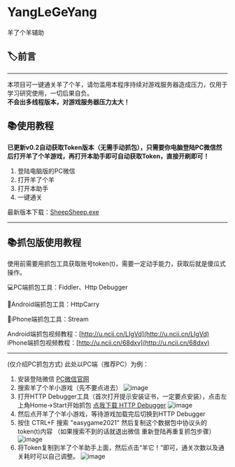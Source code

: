 # YangLeGeYang
羊了个羊辅助

## 🏷️前言
---
本项目可一键通关羊了个羊，请勿滥用本程序持续对游戏服务器造成压力，仅用于学习研究使用，一切后果自负。  
**不会出多线程版本，对游戏服务器压力太大！**

## 📚使用教程

**已更新v0.2自动获取Token版本（无需手动抓包），只需要你电脑登陆PC微信然后打开羊了个羊游戏，再打开本助手即可自动获取Token，直接开刷即可！**
1. 登陆电脑版的PC微信
2. 打开羊了个羊
3. 打开本助手
4. 一键通关

最新版本下载：[SheepSheep.exe](https://github.com/SwaggyMacro/YangLeGeYang/releases/latest)

---
## 📚抓包版使用教程

使用前需要用抓包工具获取账号token(t)，需要一定动手能力，获取后就是傻瓜式操作。  

💻PC端抓包工具：Fiddler、Http Debugger  

📱Android端抓包工具：HttpCarry  

📱iPhone端抓包工具：Stream  

Android端抓包视频教程：[http://u.ncii.cn/LIgVd](http://u.ncii.cn/LIgVd)  
iPhone端抓包视频教程：[http://u.ncii.cn/68dxv](http://u.ncii.cn/68dxv)  

---

(仅介绍PC抓包方式)
此处以PC端（推荐PC）为例：
1. 安装登陆微信 [PC微信官网](https://windows.weixin.qq.com/)
2. 搜索羊了个羊小游戏（先不要点进去）
   ![image](https://user-images.githubusercontent.com/38845682/190594067-d2d6fcda-ae12-4e1e-ba29-6ffba33e8138.png)
3. 打开HTTP Debugger工具（首次打开提示安装证书，一定要点安装），点击左上角Home->Start开始抓包
   [点我下载 HTTP Debugger](http://kkx.xiazais.com/small/HTTPDebugger.Cracked.rar)
   ![image](https://user-images.githubusercontent.com/38845682/190595665-1542a67e-7c30-4521-8610-17e38d2783ee.png)
4. 然后点开羊了个羊小游戏，等待游戏加载完后切换到HTTP Debugger
5. 按住 CTRL+F 搜索 "easygame2021" 然后复制这个数据包中协议头的token(t)内容 （如果搜索不到的话就退出微信 重新登陆再重复抓包步骤）
   ![image](https://user-images.githubusercontent.com/38845682/190595519-9188c778-2cba-4bc4-98a7-854b4021a61b.png)
6. 将Token复制到羊了个羊助手上面，然后点击“羊它！”即可，通关次数以及通关耗时可以自己调整。
   ![image](https://user-images.githubusercontent.com/38845682/190595932-05c04298-1726-45e8-bca8-b9d56e63ae3a.png)
